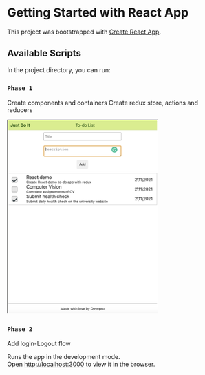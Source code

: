 # Getting Started with React App

This project was bootstrapped with [Create React App](https://github.com/facebook/create-react-app).

## Available Scripts

In the project directory, you can run:

### `Phase 1`

Create components and containers
Create redux store, actions and reducers

<img src="https://github.com/devepro/Finder-React-App/blob/main/Phase1.png" width="350" height="450"/>

### `Phase 2`

Add login-Logout flow

Runs the app in the development mode.\
Open [http://localhost:3000](http://localhost:3000) to view it in the browser.
